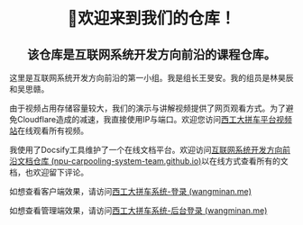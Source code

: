 <div align="center">
    <h1>
        🤭欢迎来到我们的仓库！
    </h1>
    <h2>
        该仓库是互联网系统开发方向前沿的课程仓库。
    </h2>
</div>

这里是互联网系统开发方向前沿的第一小组。我是组长王旻安。我的组员是林昊辰和吴思赣。

由于视频占用存储容量较大，我们的演示与讲解视频提供了网页观看方式。为了避免Cloudflare造成的减速，我直接使用IP与端口。欢迎您访问[西工大拼车平台视频站](http://60.204.153.158:7075/)在线观看所有视频。

我使用了Docsify工具维护了一个在线文档平台。欢迎访问[互联网系统开发方向前沿文档仓库 (npu-carpooling-system-team.github.io)](https://npu-carpooling-system-team.github.io/carpooling-document/#/)以在线方式查看所有的文档，也欢迎留下评论。

如想查看客户端效果，请访问[西工大拼车系统-登录 (wangminan.me)](https://carpooling-client.wangminan.me/#/login)

如想查看管理端效果，请访问[西工大拼车系统-后台登录 (wangminan.me)](https://carpooling-admin.wangminan.me/#/login)
